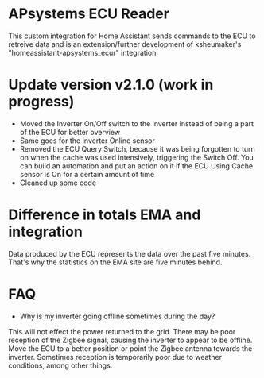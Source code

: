 # APsystems ECU Reader
This custom integration for Home Assistant sends commands to the ECU to retreive data and is an extension/further development of ksheumaker's "homeassistant-apsystems_ecur" integration.

# Update version v2.1.0 (work in progress)
- Moved the Inverter On/Off switch to the inverter instead of being a part of the ECU for better overview
- Same goes for the Inverter Online sensor
- Removed the ECU Query Switch, because it was being forgotten to turn on when the cache was used intensively, triggering the Switch Off.
You can build an automation and put an action on it if the ECU Using Cache sensor is On for a certain amount of time
- Cleaned up some code

# Difference in totals EMA and integration
Data produced by the ECU represents the data over the past five minutes. That's why the statistics on the EMA site are five minutes behind.

# FAQ
- Why is my inverter going offline sometimes during the day?

This will not effect the power returned to the grid. There may be poor reception of the Zigbee signal, causing the inverter to appear to be offline. Move the ECU to a better position or point the Zigbee antenna towards the inverter. Sometimes reception is temporarily poor due to weather conditions, among other things.


